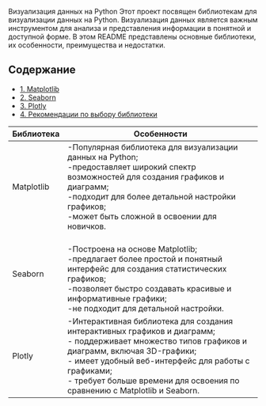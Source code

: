 Визуализация данных на Python
Этот проект посвящен библиотекам для визуализации данных на Python. 
Визуализация данных является важным инструментом для анализа и представления информации в понятной и доступной форме. 
В этом README представлены основные библиотеки, их особенности, преимущества и недостатки.

## Содержание

- [1. Matplotlib](#1-matplotlib)
- [2. Seaborn](#2-seaborn)
- [3. Plotly](#3-plotly)
- [4. Рекомендации по выбору библиотеки](#4-рекомендации-по-выбору-библиотеки)


| Библиотека | Особенности                                                                                                                                                                                                                                                                                    |
| ---       |------------------------------------------------------------------------------------------------------------------------------------------------------------------------------------------------------------------------------------------------------------------------------------------------|
| Matplotlib   | -Популярная библиотека для визуализации данных на Python; <br/>-предоставляет широкий спектр возможностей для создания графиков и диаграмм; <br/>-подходит для более детальной настройки графиков; <br/>-может быть сложной в освоении для новичков.                                           |
| Seaborn     | <br/>-Построена на основе Matplotlib; <br/>-предлагает более простой и понятный интерфейс для создания статистических графиков; <br/>-позволяет быстро создавать красивые и информативные графики; <br/>-не подходит для детальной настройки.                                                  |
| Plotly      | -Интерактивная библиотека для создания интерактивных графиков и диаграмм;<br/>- поддерживает множество типов графиков и диаграмм, включая 3D-графики;<br/>- имеет удобный веб-интерфейс для работы с графиками;<br/>- требует больше времени для освоения по сравнению с Matplotlib и Seaborn. ||
